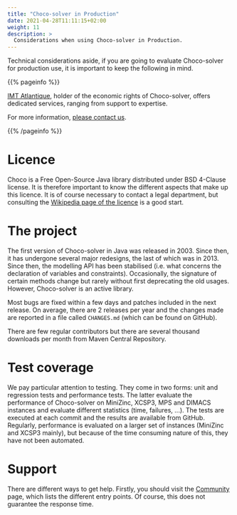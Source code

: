 ```yaml
---
title: "Choco-solver in Production"
date: 2021-04-28T11:11:15+02:00
weight: 11
description: >
  Considerations when using Choco-solver in Production.
---
```


Technical considerations aside, if you are going to evaluate Choco-solver for production use, it is important to keep the following in mind.

{{% pageinfo %}}

[IMT Atlantique](https://www.imt-atlantique.fr/), holder of the economic rights of Choco-solver, offers dedicated services, ranging from support to expertise. 

For more information, [please contact us](mailto:choco-solver@imt-atlantique.fr?subject=Contact).

{{% /pageinfo %}}

# Licence

Choco is a Free Open-Source Java library distributed under BSD 4-Clause license. It is therefore important to know the different aspects that make up this licence. It is of course necessary to contact a legal department, but consulting the [Wikipedia page of the licence](https://en.wikipedia.org/wiki/BSD_licenses) is a good start.

# The project

The first version of Choco-solver in Java was released in 2003. Since then, it has undergone several major redesigns, the last of which was in 2013. Since then, the modelling API has been stabilised (i.e. what concerns the declaration of variables and constraints). Occasionally, the signature of certain methods change but rarely without first deprecating the old usages. However, Choco-solver is an active library.

Most bugs are fixed within a few days and patches included in the next release. On average, there are 2 releases per year and the changes made are reported in a file called `CHANGES.md` (which can be found on GitHub).

There are few regular contributors but there are several thousand downloads per month from Maven Central Repository.


# Test coverage

We pay particular attention to testing. They come in two forms: unit and regression tests and performance tests. The latter evaluate the performance of Choco-solver on MiniZinc, XCSP3, MPS and DIMACS instances and evaluate different statistics (time, failures, ...). The tests are executed at each commit and the results are available from GitHub. Regularly, performance is evaluated on a larger set of instances (MiniZinc and XCSP3 mainly), but because of the time consuming nature of this, they have not been automated. 


# Support

There are different ways to get help. Firstly, you should visit the [Community](/community/) page, which lists the different entry points. Of course, this does not guarantee the response time.
